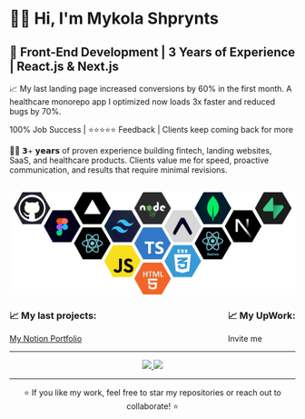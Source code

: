 # 👋🏻 Hi, I'm Mykola Shprynts  

## 🚀 Front-End Development | 3 Years of Experience | React.js & Next.js  

📈 My last landing page increased conversions by 60% in the first month. A healthcare monorepo app I optimized now loads 3x faster and reduced bugs by 70%.

100% Job Success | ⭐⭐⭐⭐⭐ Feedback | Clients keep coming back for more

🧑‍💻 𝟯+ 𝘆𝗲𝗮𝗿𝘀 of proven experience building fintech, landing websites, SaaS, and healthcare products.
Clients value me for speed, proactive communication, and results that require minimal revisions.

<br/>

<img src="https://raw.githubusercontent.com/Nicholas853/Nicholas853/refs/heads/main/assets/technology-stack.png" alt="stacks"/>

<div style="display: flex; justify-content: space-between; align-items: center; width: 100%;">
  <div align="left">
    <h3>📈 My last projects:</h3>
    <a target="_blank" rel="noopener noreferrer" href="https://fossil-earwig-f44.notion.site/Mykola-Shprynts-Portfolio-2737b5bc0d428138badff0540575995e">
      My Notion Portfolio
    </a>
  </div>
  <div align="left">
    <h3>📈 My UpWork:</h3>
    <a href="https://www.upwork.com/freelancers/nicholas853" target="_blank" rel="noopener noreferrer" style="display: flex; align-items: center; text-decoration: none;">
      <span>Invite me</span>
    </a>
  </div>
</div>

---

<p align="center">
<a href="https://github.com/Nicholas853">
  <img height="180em" src="https://github-readme-stats.vercel.app/api?username=Nicholas853&theme=default&show_icons=true&hide_border=false&count_private=true"/>
  <img height="180em" src="https://github-readme-stats.vercel.app/api/top-langs/?username=Nicholas853&theme=default&show_icons=true&hide_border=false&layout=compact"/>
  <!-- <img height="180em" src="https://github-readme-streak-stats.herokuapp.com/?user=Nicholas853&theme=default&hide_border=false"/> -->
</a>
</p>

---

<p align="center">
⭐️ If you like my work, feel free to star my repositories or reach out to collaborate! ⭐️
</p>
